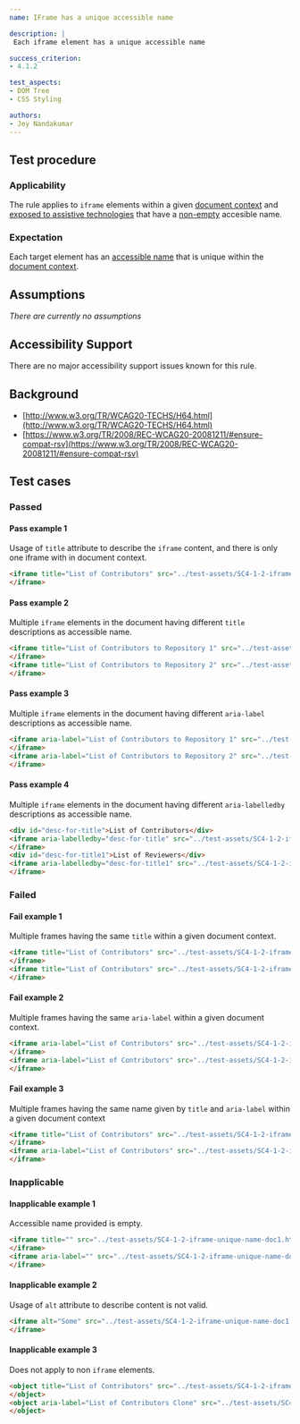 ```yaml
---
name: IFrame has a unique accessible name

description: |
 Each iframe element has a unique accessible name

success_criterion:
- 4.1.2

test_aspects:
- DOM Tree
- CSS Styling

authors:
- Jey Nandakumar
---
```


## Test procedure

### Applicability

The rule applies to `iframe` elements within a given [document context](#document-context) and [exposed to assistive technologies](#exposed-to-assistive-technologies) that have a [non-empty](#non-empty) accesible name.

### Expectation

Each target element has an [accessible name](#accessible-name) that is unique within the [document context](#document-context).

## Assumptions

*There are currently no assumptions*

## Accessibility Support

There are no major accessibility support issues known for this rule.

## Background

- [http://www.w3.org/TR/WCAG20-TECHS/H64.html](http://www.w3.org/TR/WCAG20-TECHS/H64.html)
- [https://www.w3.org/TR/2008/REC-WCAG20-20081211/#ensure-compat-rsv](https://www.w3.org/TR/2008/REC-WCAG20-20081211/#ensure-compat-rsv)

## Test cases

### Passed

#### Pass example 1

Usage of `title` attribute to describe the `iframe` content, and there is only one iframe with in document context.

```html
<iframe title="List of Contributors" src="../test-assets/SC4-1-2-iframe-unique-name-doc1.html">
</iframe>
```

#### Pass example 2

Multiple `iframe` elements in the document having different `title` descriptions as accessible name.

```html
<iframe title="List of Contributors to Repository 1" src="../test-assets/SC4-1-2-iframe-unique-name-doc1.html">
</iframe>
<iframe title="List of Contributors to Repository 2" src="../test-assets/SC4-1-2-iframe-unique-name-doc2.html">
</iframe>
```

#### Pass example 3

Multiple `iframe` elements in the document having different `aria-label` descriptions as accessible name.

```html
<iframe aria-label="List of Contributors to Repository 1" src="../test-assets/SC4-1-2-iframe-unique-name-doc1.html">
</iframe>
<iframe aria-label="List of Contributors to Repository 2" src="../test-assets/SC4-1-2-iframe-unique-name-doc2.html">
</iframe>
```

#### Pass example 4

Multiple `iframe` elements in the document having different `aria-labelledby` descriptions as accessible name.

```html
<div id="desc-for-title">List of Contributors</div>
<iframe aria-labelledby="desc-for-title" src="../test-assets/SC4-1-2-iframe-unique-name-doc1.html">
</iframe>
<div id="desc-for-title1">List of Reviewers</div>
<iframe aria-labelledby="desc-for-title1" src="../test-assets/SC4-1-2-iframe-unique-name-doc2.html">
</iframe>
```

### Failed

#### Fail example 1

Multiple frames having the same `title` within a given document context.

```html
<iframe title="List of Contributors" src="../test-assets/SC4-1-2-iframe-unique-name-doc1.html">
</iframe>
<iframe title="List of Contributors" src="../test-assets/SC4-1-2-iframe-unique-name-doc2.html">
</iframe>
```

#### Fail example 2

Multiple frames having the same `aria-label` within a given document context.

```html
<iframe aria-label="List of Contributors" src="../test-assets/SC4-1-2-iframe-unique-name-doc1.html">
</iframe>
<iframe aria-label="List of Contributors" src="../test-assets/SC4-1-2-iframe-unique-name-doc2.html">
</iframe>
```

#### Fail example 3

Multiple frames having the same name given by `title` and `aria-label` within a given document context

```html
<iframe title="List of Contributors" src="../test-assets/SC4-1-2-iframe-unique-name-doc1.html">
</iframe>
<iframe aria-label="List of Contributors" src="../test-assets/SC4-1-2-iframe-unique-name-doc2.html">
</iframe>
```

### Inapplicable

#### Inapplicable example 1

Accessible name provided is empty.

```html
<iframe title="" src="../test-assets/SC4-1-2-iframe-unique-name-doc1.html">
</iframe>
<iframe aria-label="" src="../test-assets/SC4-1-2-iframe-unique-name-doc3.html">
</iframe>
```

#### Inapplicable example 2

Usage of `alt` attribute to describe content is not valid.

```html
<iframe alt="Some" src="../test-assets/SC4-1-2-iframe-unique-name-doc1.html">
</iframe>
```

#### Inapplicable example 3

Does not apply to non `iframe` elements.

```html
<object title="List of Contributors" src="../test-assets/SC4-1-2-iframe-unique-name-doc1.html">
</object>
<object aria-label="List of Contributors Clone" src="../test-assets/SC4-1-2-iframe-unique-name-doc3.html">
</object>
```